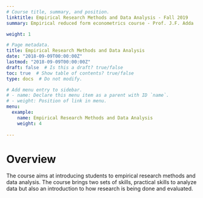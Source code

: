 ```yaml
---
# Course title, summary, and position.
linktitle: Empirical Research Methods and Data Analysis - Fall 2019
summary: Empirical reduced form econometrics course - Prof. J.F. Adda

weight: 1

# Page metadata.
title: Empirical Research Methods and Data Analysis
date: "2018-09-09T00:00:00Z"
lastmod: "2018-09-09T00:00:00Z"
draft: false  # Is this a draft? true/false
toc: true  # Show table of contents? true/false
type: docs  # Do not modify.

# Add menu entry to sidebar.
# - name: Declare this menu item as a parent with ID `name`.
# - weight: Position of link in menu.
menu:
  example:
    name: Empirical Research Methods and Data Analysis
    weight: 4
    
---
```


# Overview
The course aims at introducing students to empirical research methods and data analysis. The course brings two sets of skills, practical skills to analyze data but also an introduction to how research is being done and evaluated. 
